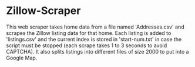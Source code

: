 # Zillow-Scraper
This web scraper takes home data from a file named 'Addresses.csv' and scrapes the Zillow listing data for that home. Each listing is added to 'listings.csv' and the current index is stored in 'start-num.txt' in case the script must be stopped (each scrape takes 1 to 3 seconds to avoid CAPTCHA). It also splits listings into different files of size 2000 to put into a Google Map.
